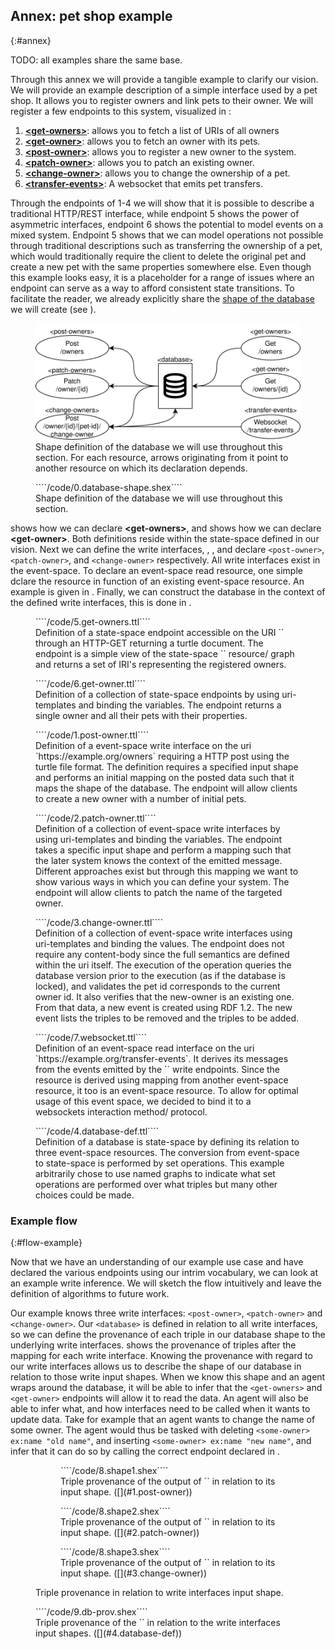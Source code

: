 ## Annex: pet shop example
{:#annex}

TODO: all examples share the same base.

Through this annex we will provide a tangible example to clarify our vision.
We will provide an example description of a simple interface used by a pet shop.
It allows you to register owners and link pets to their owner.
We will register a few endpoints to this system, visualized in [](#interface-viz):

1. [**\<get-owners\>**](#5.get-owners): allows you to fetch a list of URIs of all owners
2. [**\<get-owner\>**](#6.get-owner): allows you to fetch an owner with its pets.
3. [**\<post-owner\>**](#1.post-owner): allows you to register a new owner to the system.
4. [**\<patch-owner\>**](#2.patch-owner): allows you to patch an existing owner.
5. [**\<change-owner\>**](#3.change-owner): allows you to change the ownership of a pet.
6. [**\<transfer-events\>**](#7.websocket): A websocket that emits pet transfers.

Through the endpoints of 1-4 we will show that it is possible to describe a traditional HTTP/REST interface,
while endpoint 5 shows the power of asymmetric interfaces,
endpoint 6 shows the potential to model events on a mixed system.
Endpoint 5 shows that we can model operations not possible through traditional descriptions such as transferring the ownership of a pet,
which would traditionally require the client to delete the original pet and create a new pet with the same properties somewhere else.
Even though this example looks easy,
it is a placeholder for a range of issues where an endpoint can serve as a way to afford consistent state transitions.
To facilitate the reader, we already explicitly share the [shape of the database](https://rdfshape.weso.es/link/17478219300) we will create (see [](#0.database-shape)).

<figure id="interface-viz">
<img src="images/interface-example-viz.svg" alt="Visual representation of the interface" style="object-fit: contain;"/>
<figcaption markdown="block">
Shape definition of the database we will use throughout this section.
For each resource, arrows originating from it point to another resource on which its declaration depends. 
</figcaption>
</figure>

<figure id="0.database-shape" class="listing">
````/code/0.database-shape.shex````
<figcaption markdown="block">
Shape definition of the database we will use throughout this section.
</figcaption>
</figure>


[](#5.get-owners) shows how we can declare **\<get-owners\>**,
and [](6.get-owner) shows how we can declare **\<get-owner\>**.
Both definitions reside within the state-space defined in our vision.
Next we can define the write interfaces, [](#1.post-owner), [](#2.patch-owner), and [](#3.change-owner)
declare `<post-owner>`, `<patch-owner>`, and `<change-owner>` respectively.
All write interfaces exist in the event-space.
To declare an event-space read resource, one simple dclare the resource in function of an existing event-space resource.
An example is given in [](#7.websocket).
Finally, we can construct the database in the context of the defined write interfaces,
this is done in [](#4.database-def).

<figure id="5.get-owners" class="listing">
````/code/5.get-owners.ttl````
<figcaption markdown="block">
Definition of a state-space endpoint accessible on the URI `<http://example.org/owners>` through an HTTP-GET returning a turtle document.
The endpoint is a simple view of the state-space `<database>` resource/ graph and returns a set of IRI's representing the registered owners.
</figcaption>
</figure>

<figure id="6.get-owner" class="listing">
````/code/6.get-owner.ttl````
<figcaption markdown="block">
Definition of a collection of state-space endpoints by using uri-templates and binding the variables.
The endpoint returns a single owner and all their pets with their properties.
</figcaption>
</figure>


<figure id="1.post-owner" class="listing">
````/code/1.post-owner.ttl````
<figcaption markdown="block">
Definition of a event-space write interface on the uri `https://example.org/owners` requiring a HTTP post using the turtle file format.
The definition requires a specified input shape and performs an initial mapping on the posted data such that it maps the shape of the database.
The endpoint will allow clients to create a new owner with a number of initial pets.
</figcaption>
</figure>

<figure id="2.patch-owner" class="listing">
````/code/2.patch-owner.ttl````
<figcaption markdown="block">
Definition of a collection of event-space write interfaces by using uri-templates and binding the variables.
The endpoint takes a specific input shape and perform a mapping such that the later system knows the context of the emitted message.
Different approaches exist but through this mapping we want to show various ways in which you can define your system.
The endpoint will allow clients to patch the name of the targeted owner.
</figcaption>
</figure>

<figure id="3.change-owner" class="listing">
````/code/3.change-owner.ttl````
<figcaption markdown="block">
Definition of a collection of event-space write interfaces using uri-templates and binding the values.
The endpoint does not require any content-body since the full semantics are defined within the uri itself.
The execution of the operation queries the database version prior to the execution (as if the database is locked),
and validates the pet id corresponds to the current owner id. It also verifies that the new-owner is an existing one.
From that data, a new event is created using RDF 1.2. The new event lists the triples to be removed and the triples to be added. 
</figcaption>
</figure>

<figure id="7.websocket" class="listing">
````/code/7.websocket.ttl````
<figcaption markdown="block">
Definition of an event-space read interface on the uri `https://example.org/transfer-events`.
It derives its messages from the events emitted by the `<change-owners>` write endpoints.
Since the resource is derived using mapping from another event-space resource, it too is an event-space resource.
To allow for optimal usage of this event space, we decided to bind it to a websockets interaction method/ protocol.
</figcaption>
</figure>

<figure id="4.database-def" class="listing">
````/code/4.database-def.ttl````
<figcaption markdown="block">
Definition of a database is state-space by defining its relation to three event-space resources.
The conversion from event-space to state-space is performed by set operations.
This example arbitrarily chose to use named graphs to indicate what set operations are performed over what triples but many other choices could be made.
</figcaption>
</figure>

### Example flow
{:#flow-example}

Now that we have an understanding of our example use case and have declared the various endpoints using our intrim vocabulary,
we can look at an example write inference.
We will sketch the flow intuitively and leave the definition of algorithms to future work.  

Our example knows three write interfaces: `<post-owner>`, `<patch-owner>` and `<change-owner>`.
Our `<database>` is defined in relation to all write interfaces,
so we can define the provenance of each triple in our database shape to the underlying write interfaces.
[](#write-interface-tp-prov) shows the provenance of triples after the mapping for each write interface.
Knowing the provenance with regard to our write interfaces allows us to describe the shape of our database in relation to those write input shapes.
When we know this shape and an agent wraps around the database,
it will be able to infer that the `<get-owners>` and `<get-owner>` endpoints will allow it to read the data.
An agent will also be able to infer what, and how interfaces need to be called when it wants to update data. 
Take for example that an agent wants to change the name of some owner.
The agent would thus be tasked with deleting `<some-owner> ex:name "old name"`, and inserting `<some-owner> ex:name "new name"`,
and infer that it can do so by calling the correct endpoint declared in <patch-owner>.


<figure id="write-interface-tp-prov" class="listing">

<figure id="write-interface-tp-prov-1" class="subfigure">
````/code/8.shape1.shex````
<figcaption markdown="block">
Triple provenance of the output of `<post-owner>` in relation to its input shape. ([](#1.post-owner))
</figcaption>
</figure>

<figure id="write-interface-tp-prov-2" class="subfigure">
````/code/8.shape2.shex````
<figcaption markdown="block">
Triple provenance of the output of `<patch-owner>` in relation to its input shape. ([](#2.patch-owner))
</figcaption>
</figure>

<figure id="write-interface-tp-prov-3" class="subfigure">
````/code/8.shape3.shex````
<figcaption markdown="block">
Triple provenance of the output of `<change-owner>` in relation to its input shape. ([](#3.change-owner))
</figcaption>
</figure>


<figcaption markdown="block">
Triple provenance in relation to write interfaces input shape.
</figcaption>
</figure>

<figure id="9.db-prov" class="listing">
````/code/9.db-prov.shex````
<figcaption markdown="block">
Triple provenance of the `<database>` in relation to the write interfaces input shapes. ([](#4.database-def))
</figcaption>
</figure>
